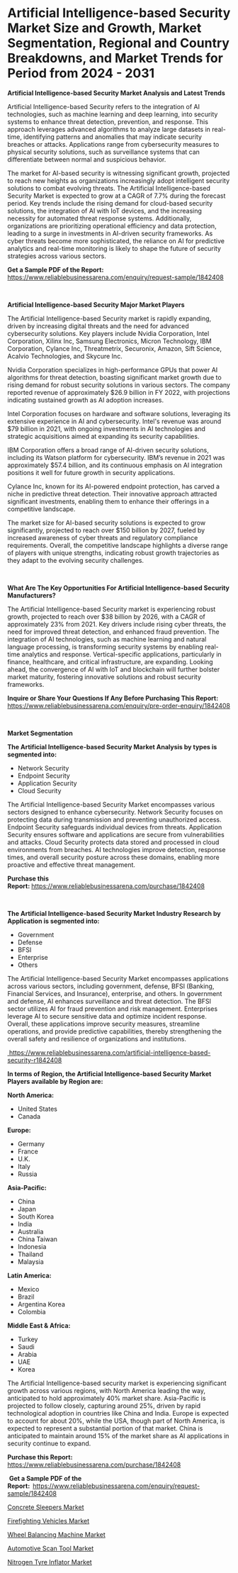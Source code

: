 <p><h1>Artificial Intelligence-based Security Market Size and Growth, Market Segmentation, Regional and Country Breakdowns, and Market Trends for Period from 2024 -  2031</h1></p><p><strong>Artificial Intelligence-based Security Market Analysis and Latest Trends</strong></p>
<p><p>Artificial Intelligence-based Security refers to the integration of AI technologies, such as machine learning and deep learning, into security systems to enhance threat detection, prevention, and response. This approach leverages advanced algorithms to analyze large datasets in real-time, identifying patterns and anomalies that may indicate security breaches or attacks. Applications range from cybersecurity measures to physical security solutions, such as surveillance systems that can differentiate between normal and suspicious behavior.</p><p>The market for AI-based security is witnessing significant growth, projected to reach new heights as organizations increasingly adopt intelligent security solutions to combat evolving threats. The Artificial Intelligence-based Security Market is expected to grow at a CAGR of 7.7% during the forecast period. Key trends include the rising demand for cloud-based security solutions, the integration of AI with IoT devices, and the increasing necessity for automated threat response systems. Additionally, organizations are prioritizing operational efficiency and data protection, leading to a surge in investments in AI-driven security frameworks. As cyber threats become more sophisticated, the reliance on AI for predictive analytics and real-time monitoring is likely to shape the future of security strategies across various sectors.</p></p>
<p><strong>Get a Sample PDF of the Report:&nbsp;</strong> <a href="https://www.reliablebusinessarena.com/enquiry/request-sample/1842408?utm_campaign=1285&utm_medium=2&utm_source=Github&utm_content=ia&utm_term=16102024&utm_id=artificial-intelligence-based-security">https://www.reliablebusinessarena.com/enquiry/request-sample/1842408</a></p>
<p>&nbsp;</p>
<p><strong>Artificial Intelligence-based Security Major Market Players</strong></p>
<p><p>The Artificial Intelligence-based Security market is rapidly expanding, driven by increasing digital threats and the need for advanced cybersecurity solutions. Key players include Nvidia Corporation, Intel Corporation, Xilinx Inc, Samsung Electronics, Micron Technology, IBM Corporation, Cylance Inc, Threatmetrix, Securonix, Amazon, Sift Science, Acalvio Technologies, and Skycure Inc.</p><p>Nvidia Corporation specializes in high-performance GPUs that power AI algorithms for threat detection, boasting significant market growth due to rising demand for robust security solutions in various sectors. The company reported revenue of approximately $26.9 billion in FY 2022, with projections indicating sustained growth as AI adoption increases.</p><p>Intel Corporation focuses on hardware and software solutions, leveraging its extensive experience in AI and cybersecurity. Intel's revenue was around $79 billion in 2021, with ongoing investments in AI technologies and strategic acquisitions aimed at expanding its security capabilities.</p><p>IBM Corporation offers a broad range of AI-driven security solutions, including its Watson platform for cybersecurity. IBM’s revenue in 2021 was approximately $57.4 billion, and its continuous emphasis on AI integration positions it well for future growth in security applications.</p><p>Cylance Inc, known for its AI-powered endpoint protection, has carved a niche in predictive threat detection. Their innovative approach attracted significant investments, enabling them to enhance their offerings in a competitive landscape.</p><p>The market size for AI-based security solutions is expected to grow significantly, projected to reach over $150 billion by 2027, fueled by increased awareness of cyber threats and regulatory compliance requirements. Overall, the competitive landscape highlights a diverse range of players with unique strengths, indicating robust growth trajectories as they adapt to the evolving security challenges.</p></p>
<p>&nbsp;</p>
<p><strong>What Are The Key Opportunities For Artificial Intelligence-based Security Manufacturers?</strong></p>
<p><p>The Artificial Intelligence-based Security market is experiencing robust growth, projected to reach over $38 billion by 2026, with a CAGR of approximately 23% from 2021. Key drivers include rising cyber threats, the need for improved threat detection, and enhanced fraud prevention. The integration of AI technologies, such as machine learning and natural language processing, is transforming security systems by enabling real-time analytics and response. Vertical-specific applications, particularly in finance, healthcare, and critical infrastructure, are expanding. Looking ahead, the convergence of AI with IoT and blockchain will further bolster market maturity, fostering innovative solutions and robust security frameworks.</p></p>
<p><strong>Inquire or Share Your Questions If Any Before Purchasing This Report:</strong> <a href="https://www.reliablebusinessarena.com/enquiry/pre-order-enquiry/1842408?utm_campaign=1285&utm_medium=2&utm_source=Github&utm_content=ia&utm_term=16102024&utm_id=artificial-intelligence-based-security">https://www.reliablebusinessarena.com/enquiry/pre-order-enquiry/1842408</a></p>
<p>&nbsp;</p>
<p><strong>Market Segmentation</strong></p>
<p><strong>The Artificial Intelligence-based Security Market Analysis by types is segmented into:</strong></p>
<p><ul><li>Network Security</li><li>Endpoint Security</li><li>Application Security</li><li>Cloud Security</li></ul></p>
<p><p>The Artificial Intelligence-based Security Market encompasses various sectors designed to enhance cybersecurity. Network Security focuses on protecting data during transmission and preventing unauthorized access. Endpoint Security safeguards individual devices from threats. Application Security ensures software and applications are secure from vulnerabilities and attacks. Cloud Security protects data stored and processed in cloud environments from breaches. AI technologies improve detection, response times, and overall security posture across these domains, enabling more proactive and effective threat management.</p></p>
<p><strong>Purchase this Report:&nbsp;</strong><a href="https://www.reliablebusinessarena.com/purchase/1842408?utm_campaign=1285&utm_medium=2&utm_source=Github&utm_content=ia&utm_term=16102024&utm_id=artificial-intelligence-based-security">https://www.reliablebusinessarena.com/purchase/1842408</a></p>
<p>&nbsp;</p>
<p><strong>The Artificial Intelligence-based Security Market Industry Research by Application is segmented into:</strong></p>
<p><ul><li>Government</li><li>Defense</li><li>BFSI</li><li>Enterprise</li><li>Others</li></ul></p>
<p><p>The Artificial Intelligence-based Security Market encompasses applications across various sectors, including government, defense, BFSI (Banking, Financial Services, and Insurance), enterprise, and others. In government and defense, AI enhances surveillance and threat detection. The BFSI sector utilizes AI for fraud prevention and risk management. Enterprises leverage AI to secure sensitive data and optimize incident response. Overall, these applications improve security measures, streamline operations, and provide predictive capabilities, thereby strengthening the overall safety and resilience of organizations and institutions.</p></p>
<p><a href="https://www.reliablebusinessarena.com/artificial-intelligence-based-security-r1842408?utm_campaign=1285&utm_medium=2&utm_source=Github&utm_content=ia&utm_term=16102024&utm_id=artificial-intelligence-based-security">&nbsp;https://www.reliablebusinessarena.com/artificial-intelligence-based-security-r1842408</a></p>
<p><strong>In terms of Region, the Artificial Intelligence-based Security Market Players available by Region are:</strong></p>
<p>
    <p> <strong> North America: </strong>
        <ul>
            <li>United States</li>
            <li>Canada</li>
        </ul>
        </p> 
    <p> <strong> Europe: </strong>
        <ul>
            <li>Germany</li>
            <li>France</li>
            <li>U.K.</li>
            <li>Italy</li>
            <li>Russia</li>
        </ul>
        </p> 
    <p> <strong> Asia-Pacific: </strong>
        <ul>
            <li>China</li>
            <li>Japan</li>
            <li>South Korea</li>
            <li>India</li>
            <li>Australia</li>
            <li>China Taiwan</li>
            <li>Indonesia</li>
            <li>Thailand</li>
            <li>Malaysia</li>
        </ul>
        </p> 
    <p> <strong> Latin America: </strong>
        <ul>
            <li>Mexico</li>
            <li>Brazil</li>
            <li>Argentina Korea</li>
            <li>Colombia</li>
        </ul>
        </p> 
    <p> <strong> Middle East & Africa: </strong>
        <ul>
            <li>Turkey</li>
            <li>Saudi</li>
            <li>Arabia</li>
            <li>UAE</li>
            <li>Korea</li>
        </ul>
    </p>
    </p>
<p><p>The Artificial Intelligence-based security market is experiencing significant growth across various regions, with North America leading the way, anticipated to hold approximately 40% market share. Asia-Pacific is projected to follow closely, capturing around 25%, driven by rapid technological adoption in countries like China and India. Europe is expected to account for about 20%, while the USA, though part of North America, is expected to represent a substantial portion of that market. China is anticipated to maintain around 15% of the market share as AI applications in security continue to expand.</p></p>
<p><strong>Purchase this Report: </strong><a href="https://www.reliablebusinessarena.com/purchase/1842408?utm_campaign=1285&utm_medium=2&utm_source=Github&utm_content=ia&utm_term=16102024&utm_id=artificial-intelligence-based-security">https://www.reliablebusinessarena.com/purchase/1842408</a></p>
<p>&nbsp;<strong>Get a Sample PDF of the Report:&nbsp;&nbsp;</strong><a href="https://www.reliablebusinessarena.com/enquiry/request-sample/1842408?utm_campaign=1285&utm_medium=2&utm_source=Github&utm_content=ia&utm_term=16102024&utm_id=artificial-intelligence-based-security">https://www.reliablebusinessarena.com/enquiry/request-sample/1842408</a></p>
<p><strong></strong></p>
<p><p><a href="https://www.linkedin.com/pulse/concrete-sleepers-market-global-regional-analysis-focus-region-chrgf?utm_campaign=1285&utm_medium=2&utm_source=Github&utm_content=ia&utm_term=16102024&utm_id=artificial-intelligence-based-security">Concrete Sleepers Market</a></p><p><a href="https://www.linkedin.com/pulse/insights-firefighting-vehicles-market-size-which-expanding-j6ohf?utm_campaign=1285&utm_medium=2&utm_source=Github&utm_content=ia&utm_term=16102024&utm_id=artificial-intelligence-based-security">Firefighting Vehicles Market</a></p><p><a href="https://www.linkedin.com/pulse/wheel-balancing-machine-market-segmentation-applications-types-hbj5f?utm_campaign=1285&utm_medium=2&utm_source=Github&utm_content=ia&utm_term=16102024&utm_id=artificial-intelligence-based-security">Wheel Balancing Machine Market</a></p><p><a href="https://www.linkedin.com/pulse/global-automotive-scan-tool-market-exploring-share-trends-future-m48qf?utm_campaign=1285&utm_medium=2&utm_source=Github&utm_content=ia&utm_term=16102024&utm_id=artificial-intelligence-based-security">Automotive Scan Tool Market</a></p><p><a href="https://www.linkedin.com/pulse/evaluating-global-nitrogen-tyre-inflator-market-trends-growth-0d5kf?utm_campaign=1285&utm_medium=2&utm_source=Github&utm_content=ia&utm_term=16102024&utm_id=artificial-intelligence-based-security">Nitrogen Tyre Inflator Market</a></p></p>
